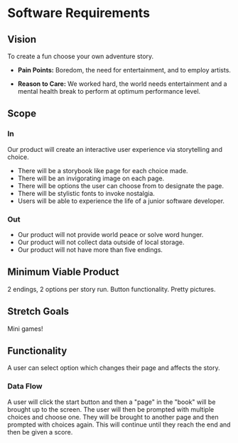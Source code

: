 # Software Requirements

## Vision

To create a fun choose your own adventure story.

+ **Pain Points:** Boredom, the need for entertainment, and to employ artists.

+ **Reason to Care:** We worked hard, the world needs entertainment and a mental health break to perform at optimum performance level.

## Scope

### In

Our product will create an interactive user experience via storytelling and choice.
 
 + There will be a storybook like page for each choice made.
 + There will be an invigorating image on each page.
 + There will be options the user can choose from to designate the page.
 + There will be stylistic fonts to invoke nostalgia.
 + Users will be able to experience the life of a junior software developer.

### Out

+ Our product will not provide world peace or solve word hunger.
+ Our product will not collect data outside of local storage.
+ Our product will not have more than five endings.

## Minimum Viable Product

2 endings, 2 options per story run. Button functionality. Pretty pictures.

## Stretch Goals

Mini games!

## Functionality

A user can select option which changes their page and affects the story.

### Data Flow

A user will click the start button and then a "page" in the "book" will be brought up to the screen. The user will then be prompted with multiple choices and choose one. They will be brought to another page and then prompted with choices again. This will continue until they reach the end and then be given a score.